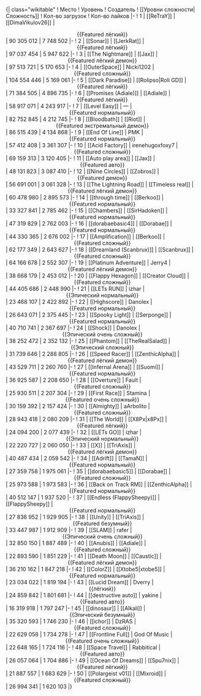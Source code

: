 {| class="wikitable"
! Место
! Уровень
! Создатель
! [[Уровни сложности|Сложность]]
! Кол-во загрузок
! Кол-во лайков
|-
! 1
| [[ReTraY]]
| [[DimaVikulov26]]
| <center>{{Featured лёгкий}}</center>
| 90 305 012
| 7 748 502
|-
! 2
| [[Sonar]]
| [[JerkRat]]
| <center>{{Featured лёгкий}}</center>
| 97 037 454
| 5 947 622
|-
! 3
| [[The Nightmare]]
| [[Jax]]
| <center>{{Featured лёгкий демон}}</center>
| 97 513 721
| 5 170 653
|-
! 4
| [[OuterSpace]]
| Nicki1202
| <center>{{Featured сложный}}</center>
| 104 554 446
| 5 169 061
|-
! 5
| [[Dark Paradise]]
| [[Rolipso|Roli GD]]
| <center>{{Featured лёгкий}}</center>
| 71 384 505
| 4 896 735
|-
! 6
| [[Promises (Adiale)]]
| [[Adiale]]
| <center>{{Featured лёгкий}}</center>
| 58 917 071
| 4 243 917
|-
! 7
| [[Level Easy]]
| —
| <center>{{Featured нормальный}}</center>
| 82 752 845
| 4 212 745
|-
! 8
| [[Bloodbath]]
| [[Riot]]
| <center>{{Featured экстремальный демон}}</center>
| 86 515 439
| 4 134 868
|-
! 9
| [[End Of Line]]
| PMK
| <center>{{Featured нормальный}}</center>
| 57 412 408
| 3 361 307
|-
! 10
| [[Acid Factory]]
| irenehugoxfoxy7
| <center>{{Featured сложный}}</center>
| 69 159 313
| 3 120 405
|-
! 11
| [[Auto play area]]
| [[Jax]]
| <center>{{Featured авто}}</center>
| 48 131 823
| 3 087 410
|-
! 12
| [[Nine Circles]]
| [[Zobros]]
| <center>{{Featured демон}}</center>
| 56 691 001
| 3 061 328
|-
! 13
| [[The Lightning Road]]
| [[Timeless real]]
| <center>{{Featured лёгкий демон}}</center>
| 60 478 980
| 2 895 573
|-
! 14
| [[through time]]
| [[Berkoo]]
| <center>{{Featured нормальный}}</center>
| 33 327 841
| 2 785 462
|-
! 15
| [[Chambers]]
| [[SirHadoken]]
| <center>{{Featured нормальный}}</center>
| 47 319 829
| 2 762 003
|-
! 16
| [[dorabaebasic4]]
| [[Dorabae]]
| <center>{{Featured нормальный}}</center>
| 44 330 365
| 2 676 002
|-
! 17
| [[Amplification]]
| [[Berkoo]]
| <center>{{Featured сложный}}</center>
| 62 177 349
| 2 643 627
|-
! 18
| [[Dreamland (Scanbrux)]]
| [[Scanbrux]]
| <center>{{Featured сложный}}</center>
| 64 166 678
| 2 552 307
|-
! 19
| [[Platinum Adventure]]
| Jerry4
| <center>{{Featured лёгкий демон}}</center>
| 38 668 179
| 2 453 012
|-
! 20
| [[Flappy Hexagon]]
| [[Creator Cloud]]
| <center>{{Featured сложный}}</center>
| 44 405 686
| 2 448 990
|-
! 21
| [[LETs  RUN]]
| izhar
| <center>{{Эпический нормальный}}</center>
| 23 468 107
| 2 422 892
|-
! 22
| [[Highscore]]
| Danolex
| <center>{{Featured нормальный}}</center>
| 26 643 071
| 2 375 445
|-
! 23
| [[Spooky Light]]
| [[Serponge]]
| <center>{{Featured нормальный}}</center>
| 40 710 741
| 2 367 697
|-
! 24
| [[Shock]]
| Danolex
| <center>{{Эпический очень сложный}}</center>
| 38 252 472
| 2 352 132
|-
! 25
| [[Phantom]]
| [[TheRealSalad]]
| <center>{{Эпический сложный}}</center>
| 31 739 646
| 2 288 805
|-
! 26
| [[Speed Racer]]
| [[ZenthicAlpha]]
| <center>{{Featured лёгкий демон}}</center>
| 43 529 711
| 2 260 760
|-
! 27
| [[Infernal Arena]]
| [[Suomi]]
| <center>{{Featured нормальный}}</center>
| 36 925 587
| 2 208 650
|-
! 28
| [[Overture]]
| Fault
| <center>{{Featured сложный}}</center>
| 25 930 511
| 2 207 304
|-
! 29
| [[First Race]]
| Stamina
| <center>{{Featured очень сложный}}</center>
| 30 159 392
| 2 157 424
|-
! 30
| [[Almighty]]
| aArbolito
| <center>{{Featured сложный}}</center>
| 28 943 418
| 2 080 209
|-
! 31
| [[The World]]
| [[X8Px|x8Px]]
| <center>{{Featured лёгкий}}</center>
| 24 094 200
| 2 077 439
|-
! 32
| [[LETs GO]]
| izhar
| <center>{{Эпический нормальный}}</center>
| 22 220 727
| 2 060 050
|-
! 33
| [[X]]
| [[TriAxis]]
| <center>{{Featured лёгкий демон}}</center>
| 40 487 434
| 2 059 542
|-
! 34
| [[Adrift]]
| [[TamaN]]
| <center>{{Featured нормальный}}</center>
| 27 359 758
| 1 975 061
|-
! 35
| [[dorabaebasic5]]
| [[Dorabae]]
| <center>{{Featured сложный}}</center>
| 25 973 588
| 1 973 583
|-
! 36
| [[Back on Track RM]]
| [[ZenthicAlpha]]
| <center>{{Featured нормальный}}</center>
| 40 512 147
| 1 937 520
|-
! 37
| [[Endless (FlappySheepy)]]
| [[FlappySheepy]]
| <center>{{Featured нормальный}}</center>
| 27 836 952
| 1 929 905
|-
! 38
| [[Unity]]
| [[TriAxis]]
| <center>{{Featured безумный}}</center>
| 33 447 987
| 1 912 909
|-
! 39
| [[SLAM]]
| rafer
| <center>{{Эпический очень сложный}}</center>
| 32 850 150
| 1 887 489
|-
! 40
| [[Anubis]]
| [[Adiale]]
| <center>{{Featured сложный}}</center>
| 22 893 590
| 1 851 229
|-
! 41
| [[Death Moon]]
| [[Caustic]]
| <center>{{Featured лёгкий демон}}</center>
| 36 210 162
| 1 847 218
|-
! 42
| [[ColorZ]]
| [[Xtobe5|xtobe5]]
| <center>{{Featured нормальный}}</center>
| 23 034 022
| 1 819 194
|-
! 43
| [[Lucid Dream]]
| Dverry
| <center>{{лёгкий}}</center>
| 24 859 842
| 1 801 681
|-
! 44
| [[destructive auto]]
| yakine
| <center>{{Featured авто}}</center>
| 16 319 918
| 1 797 247
|-
! 45
| [[dinosaur]]
| [[Alkali]]
| <center>{{Эпический безумный}}</center>
| 35 320 593
| 1 746 230
|-
! 46
| [[ichor]]
| DzRAS
| <center>{{Featured сложный}}</center>
| 22 629 058
| 1 734 278
|-
! 47
| [[Frontline Full]]
| God Of Music
| <center>{{Featured очень сложный}}</center>
| 22 648 165
| 1 724 116
|-
! 48
| [[Space Travel]]
| Rabbitical
| <center>{{Featured авто}}</center>
| 26 057 064
| 1 704 886
|-
! 49
| [[Ocean Of Dreams]]
| [[Spu7nix]]
| <center>{{Featured лёгкий}}</center>
| 21 887 557
| 1 683 629
|-
! 50
| [[Polargeist v01]]
| [[Mixroid]]
| <center>{{Featured сложный}}</center>
| 26 994 341
| 1 620 103
|}